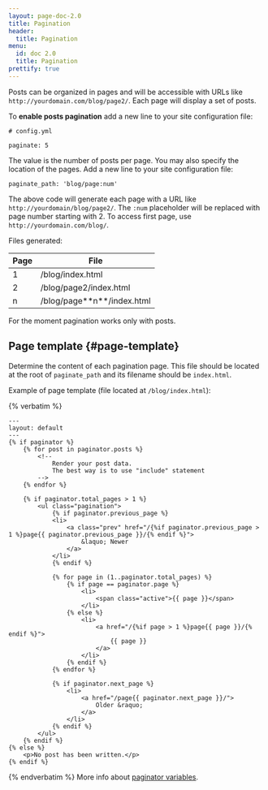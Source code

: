 ```yaml
---
layout: page-doc-2.0
title: Pagination
header:
  title: Pagination
menu:
  id: doc 2.0
  title: Pagination
prettify: true
---
```

Posts can be organized in pages and will be accessible
with URLs like `http://yourdomain.com/blog/page2/`. Each page will display a set
of posts.

To **enable posts pagination** add a new line to your site configuration file:

```
# config.yml

paginate: 5
```

The value is the number of posts per page. You may also specify the location of
the pages. Add a new line to your site configuration file:

```
paginate_path: 'blog/page:num'
```

The above code will generate each page with a URL like `http://yourdomain/blog/page2/`. 
The `:num` placeholder will be replaced with page number starting with 2. 
To access first page, use `http://yourdomain.com/blog/`.

Files generated:

<table class="table">
    <thead>
        <tr>
            <th class="col-sm-2">Page</th>
            <th>File</th>
        </tr>
    </thead>
    <tbody>
        <tr>
            <td>1</td>
            <td>/blog/index.html</td>
        </tr>
        <tr>
            <td>2</td>
            <td>/blog/page2/index.html</td>
        </tr>
        <tr>
            <td>n</td>
            <td markdown="1">/blog/page**n**/index.html</td>
        </tr>
    </tbody>
</table>

<div class="panel panel-default">
  <div class="panel-body">
    <div class="row">
        <div class="col-md-1">
            <i class="fa fa-exclamation-triangle fa-3x color-red"></i>
        </div>
        <div class="col-md-11">
            <p markdown="1">
                For the moment pagination works only with posts.
            </p>
        </div>
    </div>
  </div>
</div>

## Page template {#page-template}
Determine the content of each pagination page. This file should be located at 
the root of `paginate_path` and its filename should be `index.html`.

Example of page template (file located at `/blog/index.html`):

{% verbatim %}
```
---
layout: default
---
{% if paginator %}
    {% for post in paginator.posts %}
        <!--
            Render your post data.
            The best way is to use "include" statement
        -->
    {% endfor %}
    
    {% if paginator.total_pages > 1 %}
    	<ul class="pagination">
    		{% if paginator.previous_page %}
            <li>
                <a class="prev" href="/{%if paginator.previous_page > 1 %}page{{ paginator.previous_page }}/{% endif %}">
                    &laquo; Newer
                </a>
            </li>
    		{% endif %}
    
    		{% for page in (1..paginator.total_pages) %}
    			{% if page == paginator.page %}
    				<li>
    				    <span class="active">{{ page }}</span>
    				</li>
    			{% else %}
    				<li>
    				    <a href="/{%if page > 1 %}page{{ page }}/{% endif %}">
    				        {{ page }}
    				    </a>
    				</li>
    			{% endif %}
    		{% endfor %}
    
    		{% if paginator.next_page %}
    			<li>
    			    <a href="/page{{ paginator.next_page }}/">
    			        Older &raquo;
    			    </a>
    			</li>
    		{% endif %}
    	</ul>
    {% endif %}
{% else %}
    <p>No post has been written.</p>
{% endif %}
```
{% endverbatim %}
More info about [paginator variables](/docs/variables/#paginator-variables).
